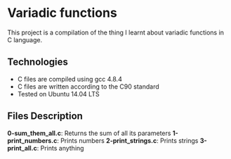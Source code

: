 # Variadic functions
This project is a compilation of the thing I learnt about variadic functions in C language.

## Technologies
- C files are compiled using gcc 4.8.4
- C files are written according to the C90 standard
- Tested on Ubuntu 14.04 LTS
## Files Description
**0-sum_them_all.c**: Returns the sum of all its parameters
**1-print_numbers.c**: Prints numbers
**2-print_strings.c**: Prints strings
**3-print_all.c**: Prints anything
